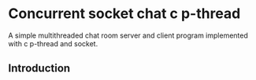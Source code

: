 # Concurrent socket chat c p-thread

A simple multithreaded chat room server and client program implemented with c p-thread and socket.

## Introduction

## 
